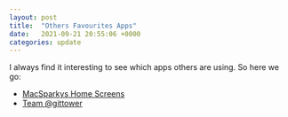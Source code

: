 ```yaml
---
layout: post
title:  "Others Favourites Apps"
date:   2021-09-21 20:55:06 +0000
categories: update
---
```


I always find it interesting to see which apps others are using. So here we go:

- [MacSparkys Home Screens](https://www.macsparky.com/blog/tag/home-screens/)
- [Team @gittower](https://www.git-tower.com/blog/favorite-macos-apps-web-development/)
